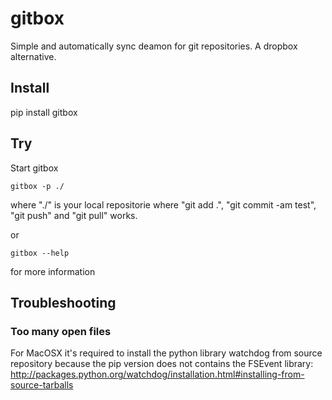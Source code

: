 # gitbox

Simple and automatically sync deamon for git repositories. A dropbox alternative.

## Install

   pip install gitbox

## Try

Start gitbox

    gitbox -p ./

where "./" is your local repositorie where "git add .", "git commit -am test", "git push" and "git pull" works.

or 

    gitbox --help

for more information 

## Troubleshooting

### Too many open files

For MacOSX it's required to install the python library watchdog from source
repository because the pip version does not contains the FSEvent library:
http://packages.python.org/watchdog/installation.html#installing-from-source-tarballs

